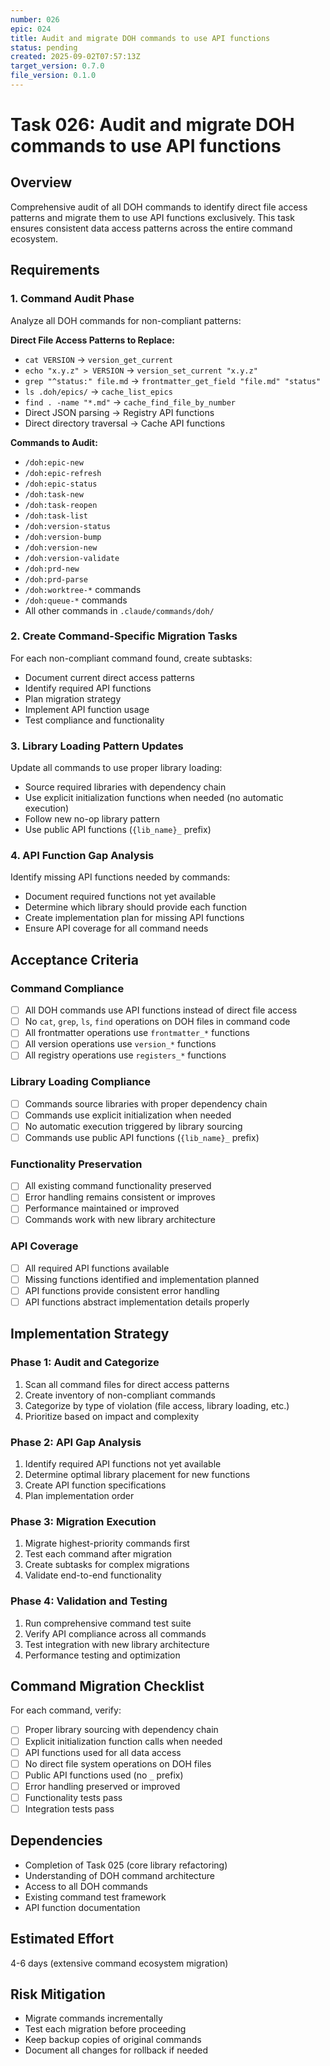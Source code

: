 ```yaml
---
number: 026
epic: 024
title: Audit and migrate DOH commands to use API functions
status: pending
created: 2025-09-02T07:57:13Z
target_version: 0.7.0
file_version: 0.1.0
---
```


# Task 026: Audit and migrate DOH commands to use API functions

## Overview
Comprehensive audit of all DOH commands to identify direct file access patterns and migrate them to use API functions exclusively. This task ensures consistent data access patterns across the entire command ecosystem.

## Requirements

### 1. Command Audit Phase
Analyze all DOH commands for non-compliant patterns:

**Direct File Access Patterns to Replace:**
- `cat VERSION` → `version_get_current`
- `echo "x.y.z" > VERSION` → `version_set_current "x.y.z"`
- `grep "^status:" file.md` → `frontmatter_get_field "file.md" "status"`
- `ls .doh/epics/` → `cache_list_epics`
- `find . -name "*.md"` → `cache_find_file_by_number`
- Direct JSON parsing → Registry API functions
- Direct directory traversal → Cache API functions

**Commands to Audit:**
- `/doh:epic-new`
- `/doh:epic-refresh` 
- `/doh:epic-status`
- `/doh:task-new`
- `/doh:task-reopen`
- `/doh:task-list`
- `/doh:version-status`
- `/doh:version-bump`
- `/doh:version-new`
- `/doh:version-validate`
- `/doh:prd-new`
- `/doh:prd-parse`
- `/doh:worktree-*` commands
- `/doh:queue-*` commands
- All other commands in `.claude/commands/doh/`

### 2. Create Command-Specific Migration Tasks
For each non-compliant command found, create subtasks:
- Document current direct access patterns
- Identify required API functions
- Plan migration strategy
- Implement API function usage
- Test compliance and functionality

### 3. Library Loading Pattern Updates
Update all commands to use proper library loading:
- Source required libraries with dependency chain
- Use explicit initialization functions when needed (no automatic execution)
- Follow new no-op library pattern
- Use public API functions (`{lib_name}_` prefix)

### 4. API Function Gap Analysis
Identify missing API functions needed by commands:
- Document required functions not yet available
- Determine which library should provide each function
- Create implementation plan for missing API functions
- Ensure API coverage for all command needs

## Acceptance Criteria

### Command Compliance
- [ ] All DOH commands use API functions instead of direct file access
- [ ] No `cat`, `grep`, `ls`, `find` operations on DOH files in command code
- [ ] All frontmatter operations use `frontmatter_*` functions
- [ ] All version operations use `version_*` functions
- [ ] All registry operations use `registers_*` functions

### Library Loading Compliance
- [ ] Commands source libraries with proper dependency chain
- [ ] Commands use explicit initialization when needed
- [ ] No automatic execution triggered by library sourcing
- [ ] Commands use public API functions (`{lib_name}_` prefix)

### Functionality Preservation
- [ ] All existing command functionality preserved
- [ ] Error handling remains consistent or improves
- [ ] Performance maintained or improved
- [ ] Commands work with new library architecture

### API Coverage
- [ ] All required API functions available
- [ ] Missing functions identified and implementation planned
- [ ] API functions provide consistent error handling
- [ ] API functions abstract implementation details properly

## Implementation Strategy

### Phase 1: Audit and Categorize
1. Scan all command files for direct access patterns
2. Create inventory of non-compliant commands
3. Categorize by type of violation (file access, library loading, etc.)
4. Prioritize based on impact and complexity

### Phase 2: API Gap Analysis
1. Identify required API functions not yet available
2. Determine optimal library placement for new functions
3. Create API function specifications
4. Plan implementation order

### Phase 3: Migration Execution
1. Migrate highest-priority commands first
2. Test each command after migration
3. Create subtasks for complex migrations
4. Validate end-to-end functionality

### Phase 4: Validation and Testing
1. Run comprehensive command test suite
2. Verify API compliance across all commands
3. Test integration with new library architecture
4. Performance testing and optimization

## Command Migration Checklist

For each command, verify:
- [ ] Proper library sourcing with dependency chain
- [ ] Explicit initialization function calls when needed
- [ ] API functions used for all data access
- [ ] No direct file system operations on DOH files
- [ ] Public API functions used (no `_` prefix)
- [ ] Error handling preserved or improved
- [ ] Functionality tests pass
- [ ] Integration tests pass

## Dependencies
- Completion of Task 025 (core library refactoring)
- Understanding of DOH command architecture
- Access to all DOH commands
- Existing command test framework
- API function documentation

## Estimated Effort
4-6 days (extensive command ecosystem migration)

## Risk Mitigation
- Migrate commands incrementally
- Test each migration before proceeding
- Keep backup copies of original commands
- Document all changes for rollback if needed
